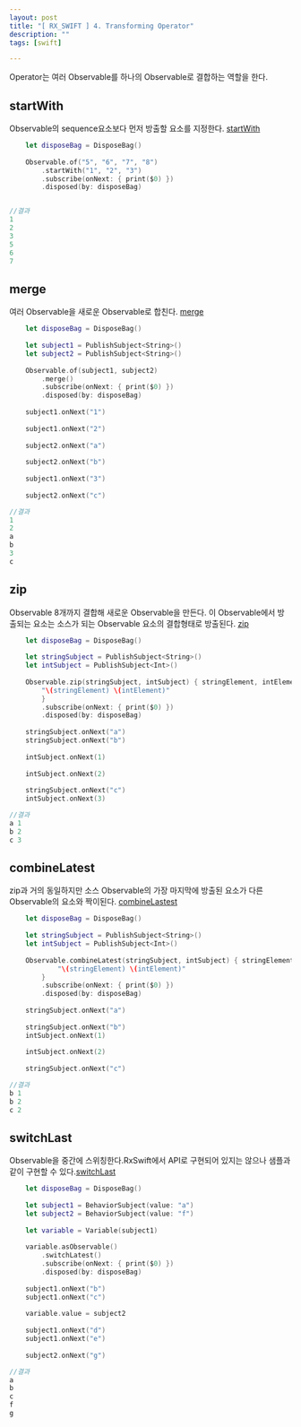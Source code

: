 ```yaml
---
layout: post
title: "[ RX_SWIFT ] 4. Transforming Operator"
description: ""
tags: [swift]

---
```



Operator는 여러 Observable를 하나의 Observable로 결합하는 역할을 한다. 

## startWith
Observable의 sequence요소보다 먼저 방출할 요소를 지정한다. [startWith](http://reactivex.io/documentation/operators/startwith.html)

```swift
    let disposeBag = DisposeBag()
    
    Observable.of("5", "6", "7", "8")
        .startWith("1", "2", "3")
        .subscribe(onNext: { print($0) })
        .disposed(by: disposeBag)


//결과
1
2
3
5
6
7
```

## merge
여러 Observable을 새로운 Observable로 합친다. [merge](http://reactivex.io/documentation/operators/merge.html)
```swift
    let disposeBag = DisposeBag()
    
    let subject1 = PublishSubject<String>()
    let subject2 = PublishSubject<String>()
    
    Observable.of(subject1, subject2)
        .merge()
        .subscribe(onNext: { print($0) })
        .disposed(by: disposeBag)
    
    subject1.onNext("1")
    
    subject1.onNext("2")
    
    subject2.onNext("a")
    
    subject2.onNext("b")
    
    subject1.onNext("3")
    
    subject2.onNext("c")

//결과
1
2
a
b
3
c
```

## zip
Observable 8개까지 결합해 새로운 Observable을 만든다. 이 Observable에서 방출되는 요소는 소스가 되는 Observable 요소의 결합형태로 방출된다. [zip](http://reactivex.io/documentation/operators/zip.html)
```swift
    let disposeBag = DisposeBag()
    
    let stringSubject = PublishSubject<String>()
    let intSubject = PublishSubject<Int>()
    
    Observable.zip(stringSubject, intSubject) { stringElement, intElement in
        "\(stringElement) \(intElement)"
        }
        .subscribe(onNext: { print($0) })
        .disposed(by: disposeBag)
    
    stringSubject.onNext("a")
    stringSubject.onNext("b")
    
    intSubject.onNext(1)
    
    intSubject.onNext(2)
    
    stringSubject.onNext("c")
    intSubject.onNext(3)

//결과
a 1
b 2
c 3
```

## combineLatest
zip과 거의 동일하지만 소스 Observable의 가장 마지막에 방출된 요소가 다른 Observable의 요소와 짝이된다.  [combineLastest](http://reactivex.io/documentation/operators/combinelatest.html)
```swift
    let disposeBag = DisposeBag()
    
    let stringSubject = PublishSubject<String>()
    let intSubject = PublishSubject<Int>()
    
    Observable.combineLatest(stringSubject, intSubject) { stringElement, intElement in
            "\(stringElement) \(intElement)"
        }
        .subscribe(onNext: { print($0) })
        .disposed(by: disposeBag)
    
    stringSubject.onNext("a")
    
    stringSubject.onNext("b")
    intSubject.onNext(1)
    
    intSubject.onNext(2)
    
    stringSubject.onNext("c")

//결과
b 1
b 2
c 2
```

## switchLast 
Observable을 중간에 스위칭한다.RxSwift에서 API로 구현되어 있지는 않으나 샘플과같이 구현할 수 있다.[switchLast](http://reactivex.io/documentation/operators/switch.html)
```swift
    let disposeBag = DisposeBag()
    
    let subject1 = BehaviorSubject(value: "a")
    let subject2 = BehaviorSubject(value: "f")
    
    let variable = Variable(subject1)
        
    variable.asObservable()
        .switchLatest()
        .subscribe(onNext: { print($0) })
        .disposed(by: disposeBag)
    
    subject1.onNext("b")
    subject1.onNext("c")
    
    variable.value = subject2
    
    subject1.onNext("d")
    subject1.onNext("e")
    
    subject2.onNext("g")

//결과
a
b
c
f
g
```

